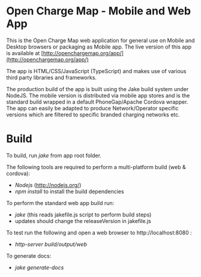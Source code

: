 Open Charge Map - Mobile and Web App
=======

This is the Open Charge Map web application for general use on Mobile and Desktop browsers or packaging as Mobile app. The live version of this app is available at [http://openchargemap.org/app/](http://openchargemap.org/app/)

The app is HTML/CSS/JavaScript (TypeScript) and makes use of various third party libraries and frameworks.

The production build of the app is built using the Jake build system under NodeJS. The mobile version is distributed via mobile app stores and is the standard build wrapped in a default PhoneGap/Apache Cordova wrapper. The app can easily be adapted to produce Network/Operator specific versions which are filtered to specific branded charging networks etc.

# Build

To build, run *jake* from app root folder.

The following tools are required to perform a multi-platform build (web & cordova):

- *Nodejs* (http://nodejs.org/)
- *npm install* to install the build dependencies

To perform the standard web app build run:

- *jake* (this reads jakefile.js script to perform build steps)
- updates should change the releaseVersion in jakefile.js

To test run the following and open a web browser to http://localhost:8080 :
- *http-server build/output/web* 

To generate docs: 
- *jake generate-docs*
